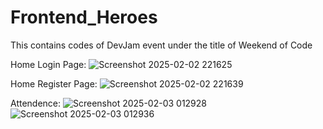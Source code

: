 # Frontend_Heroes
This contains codes of DevJam event under the title of Weekend of Code

Home Login Page:
![Screenshot 2025-02-02 221625](https://github.com/user-attachments/assets/feacfcea-f487-49fa-a30d-c28188f5c9cb)

Home Register Page:
![Screenshot 2025-02-02 221639](https://github.com/user-attachments/assets/81bbcca6-7dc6-4f56-a5d3-cfef4203e5e5)

Attendence:
![Screenshot 2025-02-03 012928](https://github.com/user-attachments/assets/649fc014-cad5-46fb-b83a-bc0b9f82b402)
![Screenshot 2025-02-03 012936](https://github.com/user-attachments/assets/f68ef1a5-5697-4537-8709-3d3d83742713)
